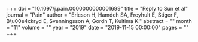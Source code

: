 +++
doi = "10.1097/j.pain.0000000000001699"
title = "Reply to Sun et al"
journal = "Pain"
author = "Ericson H, Hamdeh SA, Freyhult E, Stiger F, B\u00e4ckryd E, Svenningsson A, Gordh T, Kultima K."
abstract = ""
month = "11"
volume = ""
year = "2019"
date = "2019-11-15 00:00:00"
pages = ""
+++

